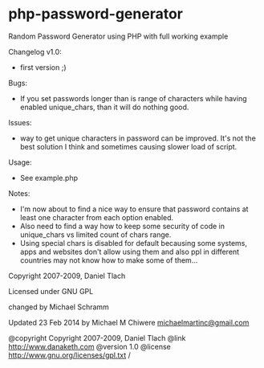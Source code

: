 php-password-generator
======================

Random Password Generator using PHP with full working example


Changelog v1.0:
- first version ;)

Bugs:
- If you set passwords longer than is range
of characters while having enabled unique_chars,
than it will do nothing good.

Issues:
- way to get unique characters in password
can be improved. It's not the best solution
I think and sometimes causing slower load of
script.

Usage:
- See example.php

Notes:
- I'm now about to find a nice way to ensure
that password contains at least one character
from each option enabled.
- Also need to find a way how to keep some
security of code in unique_chars vs limited
count of chars range.
- Using special chars is disabled for default
becausing some systems, apps and websites don't
allow using them and also ppl in different
countries may not know how to make some of
them...

Copyright 2007-2009, Daniel Tlach

Licensed under GNU GPL

changed by Michael Schramm


Updated 23 Feb 2014 by Michael M Chiwere michaelmartinc@gmail.com

@copyright	Copyright 2007-2009, Daniel Tlach
@link		http://www.danaketh.com
@version		1.0
@license		http://www.gnu.org/licenses/gpl.txt
/

